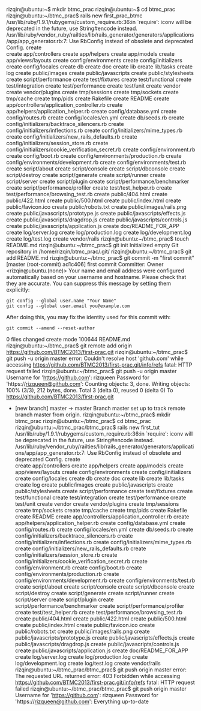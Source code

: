 rizqin@ubuntu:~$ mkdir btmc_prac
rizqin@ubuntu:~$ cd btmc_prac
rizqin@ubuntu:~/btmc_prac$ rails new first_prac_btmc
/usr/lib/ruby/1.9.1/rubygems/custom_require.rb:36:in `require': iconv will be deprecated in the future, use String#encode instead.
/usr/lib/ruby/vendor_ruby/railties/lib/rails_generator/generators/applications/app/app_generator.rb:7: Use RbConfig instead of obsolete and deprecated Config.
      create  
      create  app/controllers
      create  app/helpers
      create  app/models
      create  app/views/layouts
      create  config/environments
      create  config/initializers
      create  config/locales
      create  db
      create  doc
      create  lib
      create  lib/tasks
      create  log
      create  public/images
      create  public/javascripts
      create  public/stylesheets
      create  script/performance
      create  test/fixtures
      create  test/functional
      create  test/integration
      create  test/performance
      create  test/unit
      create  vendor
      create  vendor/plugins
      create  tmp/sessions
      create  tmp/sockets
      create  tmp/cache
      create  tmp/pids
      create  Rakefile
      create  README
      create  app/controllers/application_controller.rb
      create  app/helpers/application_helper.rb
      create  config/database.yml
      create  config/routes.rb
      create  config/locales/en.yml
      create  db/seeds.rb
      create  config/initializers/backtrace_silencers.rb
      create  config/initializers/inflections.rb
      create  config/initializers/mime_types.rb
      create  config/initializers/new_rails_defaults.rb
      create  config/initializers/session_store.rb
      create  config/initializers/cookie_verification_secret.rb
      create  config/environment.rb
      create  config/boot.rb
      create  config/environments/production.rb
      create  config/environments/development.rb
      create  config/environments/test.rb
      create  script/about
      create  script/console
      create  script/dbconsole
      create  script/destroy
      create  script/generate
      create  script/runner
      create  script/server
      create  script/plugin
      create  script/performance/benchmarker
      create  script/performance/profiler
      create  test/test_helper.rb
      create  test/performance/browsing_test.rb
      create  public/404.html
      create  public/422.html
      create  public/500.html
      create  public/index.html
      create  public/favicon.ico
      create  public/robots.txt
      create  public/images/rails.png
      create  public/javascripts/prototype.js
      create  public/javascripts/effects.js
      create  public/javascripts/dragdrop.js
      create  public/javascripts/controls.js
      create  public/javascripts/application.js
      create  doc/README_FOR_APP
      create  log/server.log
      create  log/production.log
      create  log/development.log
      create  log/test.log
      create  vendor/rails
rizqin@ubuntu:~/btmc_prac$ touch README.md
rizqin@ubuntu:~/btmc_prac$ git init
Initialized empty Git repository in /home/rizqin/btmc_prac/.git/
rizqin@ubuntu:~/btmc_prac$ git add README.md
rizqin@ubuntu:~/btmc_prac$ git commit -m "first commit"
[master (root-commit) ad1c406] first commit
 Committer: Owner <rizqin@ubuntu.(none)>
Your name and email address were configured automatically based
on your username and hostname. Please check that they are accurate.
You can suppress this message by setting them explicitly:

    git config --global user.name "Your Name"
    git config --global user.email you@example.com

After doing this, you may fix the identity used for this commit with:

    git commit --amend --reset-author

 0 files changed
 create mode 100644 README.md
rizqin@ubuntu:~/btmc_prac$ git remote add origin https://github.com/BTMC2013/first-prac.git
rizqin@ubuntu:~/btmc_prac$ git push -u origin master
error: Couldn't resolve host 'github.com' while accessing https://github.com/BTMC2013/first-prac.git/info/refs
fatal: HTTP request failed
rizqin@ubuntu:~/btmc_prac$ git push -u origin master
Username for 'https://github.com': rizqueen
Password for 'https://rizqueen@github.com': 
Counting objects: 3, done.
Writing objects: 100% (3/3), 212 bytes, done.
Total 3 (delta 0), reused 0 (delta 0)
To https://github.com/BTMC2013/first-prac.git
 * [new branch]      master -> master
Branch master set up to track remote branch master from origin.
rizqin@ubuntu:~/btmc_prac$ mkdir btmc_prac
rizqin@ubuntu:~/btmc_prac$ cd btmc_prac
rizqin@ubuntu:~/btmc_prac/btmc_prac$ rails new first_tut
/usr/lib/ruby/1.9.1/rubygems/custom_require.rb:36:in `require': iconv will be deprecated in the future, use String#encode instead.
/usr/lib/ruby/vendor_ruby/railties/lib/rails_generator/generators/applications/app/app_generator.rb:7: Use RbConfig instead of obsolete and deprecated Config.
      create  
      create  app/controllers
      create  app/helpers
      create  app/models
      create  app/views/layouts
      create  config/environments
      create  config/initializers
      create  config/locales
      create  db
      create  doc
      create  lib
      create  lib/tasks
      create  log
      create  public/images
      create  public/javascripts
      create  public/stylesheets
      create  script/performance
      create  test/fixtures
      create  test/functional
      create  test/integration
      create  test/performance
      create  test/unit
      create  vendor
      create  vendor/plugins
      create  tmp/sessions
      create  tmp/sockets
      create  tmp/cache
      create  tmp/pids
      create  Rakefile
      create  README
      create  app/controllers/application_controller.rb
      create  app/helpers/application_helper.rb
      create  config/database.yml
      create  config/routes.rb
      create  config/locales/en.yml
      create  db/seeds.rb
      create  config/initializers/backtrace_silencers.rb
      create  config/initializers/inflections.rb
      create  config/initializers/mime_types.rb
      create  config/initializers/new_rails_defaults.rb
      create  config/initializers/session_store.rb
      create  config/initializers/cookie_verification_secret.rb
      create  config/environment.rb
      create  config/boot.rb
      create  config/environments/production.rb
      create  config/environments/development.rb
      create  config/environments/test.rb
      create  script/about
      create  script/console
      create  script/dbconsole
      create  script/destroy
      create  script/generate
      create  script/runner
      create  script/server
      create  script/plugin
      create  script/performance/benchmarker
      create  script/performance/profiler
      create  test/test_helper.rb
      create  test/performance/browsing_test.rb
      create  public/404.html
      create  public/422.html
      create  public/500.html
      create  public/index.html
      create  public/favicon.ico
      create  public/robots.txt
      create  public/images/rails.png
      create  public/javascripts/prototype.js
      create  public/javascripts/effects.js
      create  public/javascripts/dragdrop.js
      create  public/javascripts/controls.js
      create  public/javascripts/application.js
      create  doc/README_FOR_APP
      create  log/server.log
      create  log/production.log
      create  log/development.log
      create  log/test.log
      create  vendor/rails
rizqin@ubuntu:~/btmc_prac/btmc_prac$ git push origin master
error: The requested URL returned error: 403 Forbidden while accessing https://github.com/BTMC2013/first-prac.git/info/refs
fatal: HTTP request failed
rizqin@ubuntu:~/btmc_prac/btmc_prac$ git push origin master
Username for 'https://github.com': rizqueen
Password for 'https://rizqueen@github.com': 
Everything up-to-date
